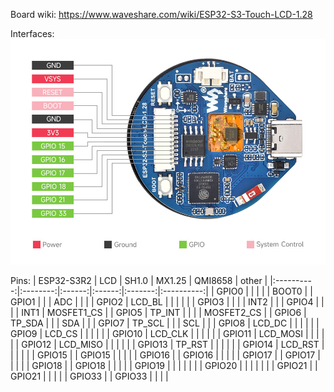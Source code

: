 Board wiki: https://www.waveshare.com/wiki/ESP32-S3-Touch-LCD-1.28

Interfaces:
![](ESP32-S3-Touch-LCD-1.28-03.jpg)

Pins:
| ESP32-S3R2 |    LCD   |  SH1.0 | MX1.25 | QMI8658 |    other   |
|:----------:|:--------:|:------:|:------:|:-------:|:----------:|
| GPIO0      |          |        |        |         | BOOT0      |
| GPIO1      |          |        | ADC    |         |            |
| GPIO2      | LCD_BL   |        |        |         |            |
| GPIO3      |          |        |        | INT2    |            |
| GPIO4      |          |        |        | INT1    | MOSFET1_CS |
| GPIO5      | TP_INT   |        |        |         | MOSFET2_CS |
| GPIO6      | TP_SDA   |        |        | SDA     |            |
| GPIO7      | TP_SCL   |        |        | SCL     |            |
| GPIO8      | LCD_DC   |        |        |         |            |
| GPIO9      | LCD_CS   |        |        |         |            |
| GPIO10     | LCD_CLK  |        |        |         |            |
| GPIO11     | LCD_MOSI |        |        |         |            |
| GPIO12     | LCD_MISO |        |        |         |            |
| GPIO13     | TP_RST   |        |        |         |            |
| GPIO14     | LCD_RST  |        |        |         |            |
| GPIO15     |          | GPIO15 |        |         |            |
| GPIO16     |          | GPIO16 |        |         |            |
| GPIO17     |          | GPIO17 |        |         |            |
| GPIO18     |          | GPIO18 |        |         |            |
| GPIO19     |          |        |        |         |            |
| GPIO20     |          |        |        |         |            |
| GPIO21     |          | GPIO21 |        |         |            |
| GPIO33     |          | GPIO33 |        |         |            |


